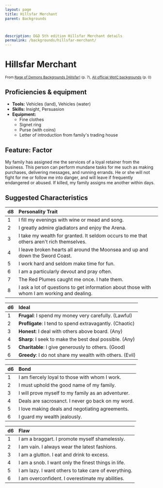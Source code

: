 ```yaml
---
layout: page
title: Hillsfar Merchant
parent: Backgrounds



description: D&D 5th edition Hillsfar Merchant details
permalink: /backgrounds/hillsfar-merchant/
---
```

# Hillsfar Merchant

<small>From <a target="_blank" href="https://dndadventurersleague.org/wp-content/uploads/2015/07/Hillsfar-Regional-Character-Options.pdf">Rage of Demons Backgrounds [Hillsfar]</a> (p. 7), <a target="_blank" href="https://flapkan.com/faq#What-is-the-source-All-official-WotC-backgrounds-and-how-does-it-work">All official WotC backgrounds</a> (p. 0)</small>


## Proficiencies & equipment

- **Tools:** Vehicles (land), Vehicles (water)
- **Skills:** Insight, Persuasion
- **Equipment:** 
  - Fine clothes
  - Signet ring
  - Purse (with coins)
  - Letter of introduction from family's trading house

## Feature: Factor


My family has assigned me the services of a loyal retainer from the business. This person can perform mundane tasks for me such as making purchases, delivering messages, and running errands. He or she will not fight for me or follow me into danger, and will leave if frequently endangered or abused. If killed, my family assigns me another within days.

## Suggested Characteristics


| d8 | Personality Trait |
|:----------------------------|:------------------|
| 1 | I fill my evenings with wine or mead and song. |
| 2 | I greatly admire gladiators and enjoy the Arena. |
| 3 | I take my wealth for granted. It seldom occurs to me that others aren't rich themselves. |
| 4 | I leave broken hearts all around the Moonsea and up and down the Sword Coast. |
| 5 | I work hard and seldom make time for fun. |
| 6 | I am a particularly devout and pray often. |
| 7 | The Red Plumes caught me once. I hate them. |
| 8 | I ask a lot of questions to get information about those with whom I am working and dealing. |

| d6 | Ideal |
|:----------------------------|:------|
| 1 | **Frugal**: I spend my money very carefully. (Lawful) |
| 2 | **Profligate**: I tend to spend extravagantly. (Chaotic) |
| 3 | **Honest**: I deal with others above board. (Any) |
| 4 | **Sharp**: I seek to make the best deal possible. (Any) |
| 5 | **Charitable**: I give generously to others. (Good) |
| 6 | **Greedy**: I do not share my wealth with others. (Evil) |

| d6 | Bond |
|:----------------------------|:------------------|
| 1 | I am fiercely loyal to those with whom I work. |
| 2 | I must uphold the good name of my family. |
| 3 | I will prove myself to my family as an adventurer. |
| 4 | Deals are sacrosanct. I never go back on my word. |
| 5 | I love making deals and negotiating agreements. |
| 6 | I guard my wealth jealously. |

| d6 | Flaw |
|:----------------------------|:------------------|
| 1 | I am a braggart. I promote myself shamelessly. |
| 2 | I am vain. I always wear the latest fashions. |
| 3 | I am a glutton. I eat and drink to excess. |
| 4 | I am a snob. I want only the finest things in life. |
| 5 | I am lazy. I want others to take care of everything. |
| 6 | I am overconfident. I overestimate my abilities. |